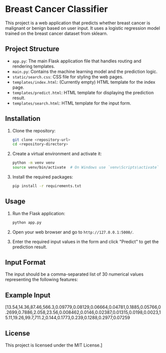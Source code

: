 # Breast Cancer Classifier

This project is a web application that predicts whether breast cancer is malignant or benign based on user input. It uses a logistic regression model trained on the breast cancer dataset from sklearn.

## Project Structure

- `app.py`: The main Flask application file that handles routing and rendering templates.
- `main.py`: Contains the machine learning model and the prediction logic.
- `static/search.css`: CSS file for styling the web pages.
- `templates/index.html`: (Currently empty) HTML template for the index page.
- `templates/predict.html`: HTML template for displaying the prediction result.
- `templates/search.html`: HTML template for the input form.

## Installation

1. Clone the repository:
    ```sh
    git clone <repository-url>
    cd <repository-directory>
    ```

2. Create a virtual environment and activate it:
    ```sh
    python -m venv venv
    source venv/bin/activate  # On Windows use `venv\Scripts\activate`
    ```

3. Install the required packages:
    ```sh
    pip install -r requirements.txt
    ```

## Usage

1. Run the Flask application:
    ```sh
    python app.py
    ```

2. Open your web browser and go to `http://127.0.0.1:5000/`.

3. Enter the required input values in the form and click "Predict" to get the prediction result.

## Input Format

The input should be a comma-separated list of 30 numerical values representing the following features:

## Example Input
[13.54,14.36,87.46,566.3,0.09779,0.08129,0.06664,0.04781,0.1885,0.05766,0.2699,0.7886,2.058,23.56,0.008462,0.0146,0.02387,0.01315,0.0198,0.0023,15.11,19.26,99.7,711.2,0.144,0.1773,0.239,0.1288,0.2977,0.07259
## License

This project is licensed under the MIT License.]